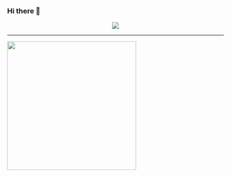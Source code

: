 ### Hi there 👋

<!--
**lushuyu/lushuyu** is a ✨ _special_ ✨ repository because its `README.md` (this file) appears on your GitHub profile.

Here are some ideas to get you started:

- 🔭 I’m currently working on ...
- 🌱 I’m currently learning ...
- 👯 I’m looking to collaborate on ...
- 🤔 I’m looking for help with ...
- 💬 Ask me about ...
- 📫 How to reach me: ...
- 😄 Pronouns: ...
- ⚡ Fun fact: ...
-->

<p align="center">
  <a href="https://count.getloli.com"><img src="https://count.getloli.com/get/@lushuyu?theme=gelbooru" /></a>
</p>

---

<a href="https://www.luogu.com.cn/user/145596"><img align="left" src="https://luogu.wao3.cn/api/practice?id=145596" height="300" /></a>
